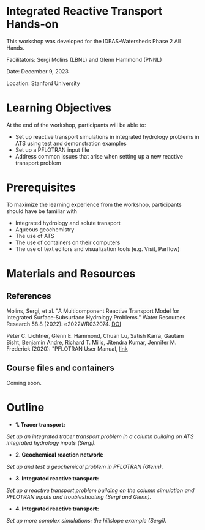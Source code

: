 # Integrated Reactive Transport Hands-on

This workshop was developed for the IDEAS-Watersheds Phase 2 All Hands.

Facilitators: Sergi Molins (LBNL) and Glenn Hammond (PNNL)

Date: December 9, 2023

Location: Stanford University 

# Learning Objectives

At the end of the workshop, participants will be able to:

* Set up reactive transport simulations in integrated hydrology problems in ATS using test and demonstration examples
* Set up a PFLOTRAN input file
* Address common issues that arise when setting up a new reactive transport problem

# Prerequisites

To maximize the learning experience from the workshop, participants should have be familiar with 
* Integrated hydrology and solute transport
* Aqueous geochemistry
* The use of ATS
* The use of containers on their computers 
* The use of text editors and visualization tools (e.g. Visit, Parflow)
  
# Materials and Resources

## References

Molins, Sergi, et al. "A Multicomponent Reactive Transport Model for Integrated Surface‐Subsurface Hydrology Problems." Water Resources Research 58.8 (2022): e2022WR032074. [DOI](https://doi.org/10.1029/2022WR032074)

Peter C. Lichtner, Glenn E. Hammond, Chuan Lu, Satish Karra, Gautam Bisht, Benjamin Andre, Richard T. Mills, Jitendra Kumar, Jennifer M. Frederick (2020): "PFLOTRAN User Manual, [link](http://documentation.pflotran.org)

## Course files and containers
Coming soon. 

# Outline

* **1. Tracer transport:**  

_Set up an integrated tracer transport problem in a column building on ATS integrated hydrology inputs (Sergi)._

* **2. Geochemical reaction network:**  

_Set up and test a geochemical problem in PFLOTRAN (Glenn)._

* **3. Integrated reactive transport:**

_Set up a reactive transport problem building on the column simulation and PFLOTRAN inputs and troubleshooting (Sergi and Glenn)._

* **4. Integrated reactive transport:**  

_Set up more complex simulations: the hillslope example (Sergi)._

